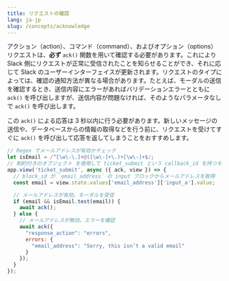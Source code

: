 ```yaml
---
title: リクエストの確認
lang: ja-jp
slug: /concepts/acknowledge
---
```



アクション（action）、コマンド（command）、およびオプション（options）リクエストは、**必ず** `ack()` 関数を用いて確認する必要があります。これにより Slack 側にリクエストが正常に受信されたことを知らせることができ、それに応じて Slack のユーザーインターフェイスが更新されます。リクエストのタイプによっては、確認の通知方法が異なる場合があります。たとえば、モーダルの送信を確認するとき、送信内容にエラーがあればバリデーションエラーとともに `ack()` を呼び出しますが、送信内容が問題なければ、そのようなパラメータなしで `ack()` を呼び出します。

この `ack()` による応答は 3 秒以内に行う必要があります。新しいメッセージの送信や、データベースからの情報の取得などを行う前に、リクエストを受けてすぐに `ack()` を呼び出して応答を返してしまうことをおすすめします。


```javascript
// Regex でメールアドレスが有効かチェック
let isEmail = /^[\w\-\.]+@([\w\-]+\.)+[\w\-]+$/;
// 制約付きのオブジェクト を使用して ticket_submit という callback_id を持つモーダル送信をリッスン
app.view('ticket_submit', async ({ ack, view }) => {
  // block_id が `email_address` の input ブロックからメールアドレスを取得
  const email = view.state.values['email_address']['input_a'].value;

  // メールアドレスが有効。モーダルを受信
  if (email && isEmail.test(email)) {
    await ack();
  } else {
    // メールアドレスが無効。エラーを確認
    await ack({
      "response_action": "errors",
      errors: {
        "email_address": "Sorry, this isn’t a valid email"
      }
    });
  }
});
```
